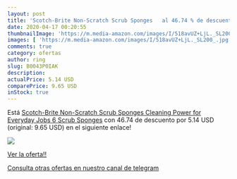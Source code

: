 ```yaml
---
layout: post
title: 'Scotch-Brite Non-Scratch Scrub Sponges   al 46.74 % de descuento'
date: 2020-04-17 00:20:55
thumbnailImage: 'https://m.media-amazon.com/images/I/518avUZ+LjL._SL200_.jpg'
images: [ 'https://m.media-amazon.com/images/I/518avUZ+LjL._SL200_.jpg' ]
comments: true
category: ofertas
author: ring
slug: B0043P0IAK
description:
actualPrice: 5.14 USD
comparePrice: 9.65 USD
inStock: true
---
```


Está [Scotch-Brite Non-Scratch Scrub Sponges  Cleaning Power for Everyday Jobs  6 Scrub Sponges](https://www.amazon.com/dp/B0043P0IAK/?tag=redken08-20) con 46.74 de descuento por 5.14 USD (original: 9.65 USD) en el siguiente enlace!

[![](https://m.media-amazon.com/images/I/518avUZ+LjL._SL200_.jpg)](https://www.amazon.com/dp/B0043P0IAK/?tag=redken08-20)

[Ver la oferta!!](https://www.amazon.com/dp/B0043P0IAK/?tag=redken08-20)

[Consulta otras ofertas en nuestro canal de telegram](https://t.me/s/ofertas25)
